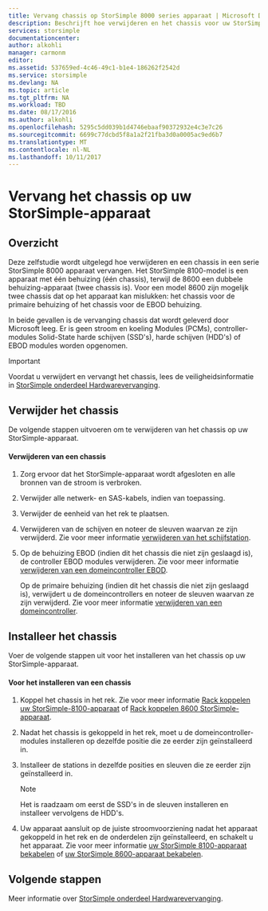```yaml
---
title: Vervang chassis op StorSimple 8000 series apparaat | Microsoft Docs
description: Beschrijft hoe verwijderen en het chassis voor uw StorSimple-primaire behuizing of EBOD behuizing vervangen.
services: storsimple
documentationcenter: 
author: alkohli
manager: carmonm
editor: 
ms.assetid: 537659ed-4c46-49c1-b1e4-186262f2542d
ms.service: storsimple
ms.devlang: NA
ms.topic: article
ms.tgt_pltfrm: NA
ms.workload: TBD
ms.date: 08/17/2016
ms.author: alkohli
ms.openlocfilehash: 5295c5dd039b1d4746ebaaf90372932e4c3e7c26
ms.sourcegitcommit: 6699c77dcbd5f8a1a2f21fba3d0a0005ac9ed6b7
ms.translationtype: MT
ms.contentlocale: nl-NL
ms.lasthandoff: 10/11/2017
---
```

# <a name="replace-the-chassis-on-your-storsimple-device"></a>Vervang het chassis op uw StorSimple-apparaat
## <a name="overview"></a>Overzicht
Deze zelfstudie wordt uitgelegd hoe verwijderen en een chassis in een serie StorSimple 8000 apparaat vervangen. Het StorSimple 8100-model is een apparaat met één behuizing (één chassis), terwijl de 8600 een dubbele behuizing-apparaat (twee chassis is). Voor een model 8600 zijn mogelijk twee chassis dat op het apparaat kan mislukken: het chassis voor de primaire behuizing of het chassis voor de EBOD behuizing.

In beide gevallen is de vervanging chassis dat wordt geleverd door Microsoft leeg. Er is geen stroom en koeling Modules (PCMs), controller-modules Solid-State harde schijven (SSD's), harde schijven (HDD's) of EBOD modules worden opgenomen.

> [!IMPORTANT]
> Voordat u verwijdert en vervangt het chassis, lees de veiligheidsinformatie in [StorSimple onderdeel Hardwarevervanging](storsimple-hardware-component-replacement.md).
> 
> 

## <a name="remove-the-chassis"></a>Verwijder het chassis
De volgende stappen uitvoeren om te verwijderen van het chassis op uw StorSimple-apparaat.

#### <a name="to-remove-a-chassis"></a>Verwijderen van een chassis
1. Zorg ervoor dat het StorSimple-apparaat wordt afgesloten en alle bronnen van de stroom is verbroken.
2. Verwijder alle netwerk- en SAS-kabels, indien van toepassing.
3. Verwijder de eenheid van het rek te plaatsen.
4. Verwijderen van de schijven en noteer de sleuven waarvan ze zijn verwijderd. Zie voor meer informatie [verwijderen van het schijfstation](storsimple-disk-drive-replacement.md#remove-the-disk-drive).
5. Op de behuizing EBOD (indien dit het chassis die niet zijn geslaagd is), de controller EBOD modules verwijderen. Zie voor meer informatie [verwijderen van een domeincontroller EBOD](storsimple-ebod-controller-replacement.md#remove-an-ebod-controller). 
   
    Op de primaire behuizing (indien dit het chassis die niet zijn geslaagd is), verwijdert u de domeincontrollers en noteer de sleuven waarvan ze zijn verwijderd. Zie voor meer informatie [verwijderen van een domeincontroller](storsimple-controller-replacement.md#remove-a-controller).

## <a name="install-the-chassis"></a>Installeer het chassis
Voer de volgende stappen uit voor het installeren van het chassis op uw StorSimple-apparaat.

#### <a name="to-install-a-chassis"></a>Voor het installeren van een chassis
1. Koppel het chassis in het rek. Zie voor meer informatie [Rack koppelen uw StorSimple-8100-apparaat](storsimple-8100-hardware-installation.md#rack-mount-your-storsimple-8100-device) of [Rack koppelen 8600 StorSimple-apparaat](storsimple-8600-hardware-installation.md#rack-mount-your-storsimple-8600-device).
2. Nadat het chassis is gekoppeld in het rek, moet u de domeincontroller-modules installeren op dezelfde positie die ze eerder zijn geïnstalleerd in.
3. Installeer de stations in dezelfde posities en sleuven die ze eerder zijn geïnstalleerd in.
   
   > [!NOTE]
   > Het is raadzaam om eerst de SSD's in de sleuven installeren en installeer vervolgens de HDD's.
   > 
   > 
4. Uw apparaat aansluit op de juiste stroomvoorziening nadat het apparaat gekoppeld in het rek en de onderdelen zijn geïnstalleerd, en schakelt u het apparaat. Zie voor meer informatie [uw StorSimple 8100-apparaat bekabelen](storsimple-8100-hardware-installation.md#cable-your-storsimple-8100-device) of [uw StorSimple 8600-apparaat bekabelen](storsimple-8600-hardware-installation.md#cable-your-storsimple-8600-device).

## <a name="next-steps"></a>Volgende stappen
Meer informatie over [StorSimple onderdeel Hardwarevervanging](storsimple-hardware-component-replacement.md).

